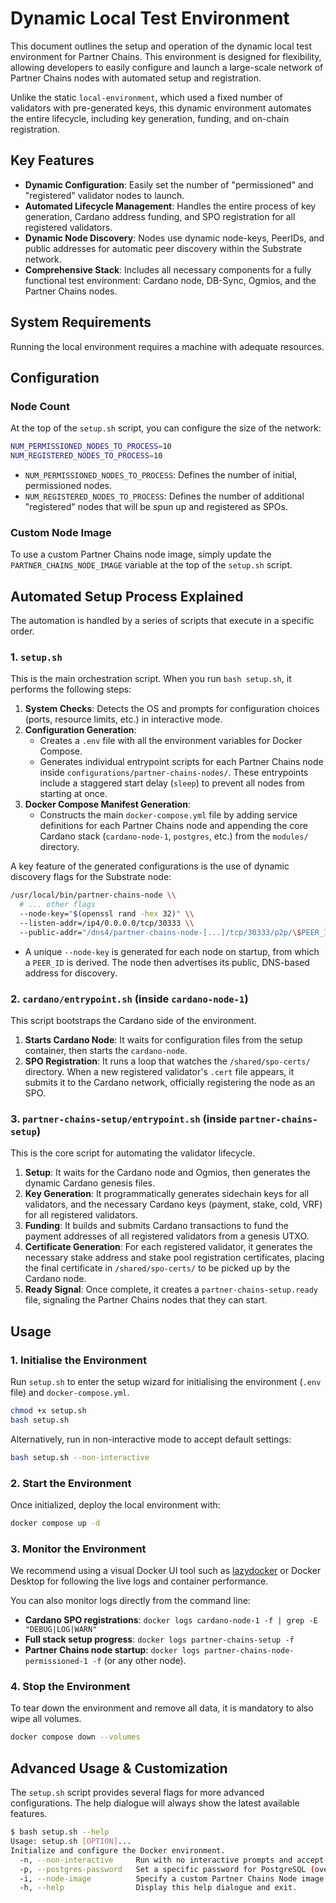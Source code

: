 # Dynamic Local Test Environment

This document outlines the setup and operation of the dynamic local test environment for Partner Chains. This environment is designed for flexibility, allowing developers to easily configure and launch a large-scale network of Partner Chains nodes with automated setup and registration.

Unlike the static `local-environment`, which used a fixed number of validators with pre-generated keys, this dynamic environment automates the entire lifecycle, including key generation, funding, and on-chain registration.

## Key Features

- **Dynamic Configuration**: Easily set the number of "permissioned" and "registered" validator nodes to launch.
- **Automated Lifecycle Management**: Handles the entire process of key generation, Cardano address funding, and SPO registration for all registered validators.
- **Dynamic Node Discovery**: Nodes use dynamic node-keys, PeerIDs, and public addresses for automatic peer discovery within the Substrate network.
- **Comprehensive Stack**: Includes all necessary components for a fully functional test environment: Cardano node, DB-Sync, Ogmios, and the Partner Chains nodes.

## System Requirements

Running the local environment requires a machine with adequate resources. 

## Configuration

### Node Count

At the top of the `setup.sh` script, you can configure the size of the network:

```sh
NUM_PERMISSIONED_NODES_TO_PROCESS=10
NUM_REGISTERED_NODES_TO_PROCESS=10
```

- `NUM_PERMISSIONED_NODES_TO_PROCESS`: Defines the number of initial, permissioned nodes.
- `NUM_REGISTERED_NODES_TO_PROCESS`: Defines the number of additional "registered" nodes that will be spun up and registered as SPOs.

### Custom Node Image

To use a custom Partner Chains node image, simply update the `PARTNER_CHAINS_NODE_IMAGE` variable at the top of the `setup.sh` script.

## Automated Setup Process Explained

The automation is handled by a series of scripts that execute in a specific order.

### 1. `setup.sh`

This is the main orchestration script. When you run `bash setup.sh`, it performs the following steps:

1.  **System Checks**: Detects the OS and prompts for configuration choices (ports, resource limits, etc.) in interactive mode.
2.  **Configuration Generation**:
    -   Creates a `.env` file with all the environment variables for Docker Compose.
    -   Generates individual entrypoint scripts for each Partner Chains node inside `configurations/partner-chains-nodes/`. These entrypoints include a staggered start delay (`sleep`) to prevent all nodes from starting at once.
3.  **Docker Compose Manifest Generation**:
    -   Constructs the main `docker-compose.yml` file by adding service definitions for each Partner Chains node and appending the core Cardano stack (`cardano-node-1`, `postgres`, etc.) from the `modules/` directory.

A key feature of the generated configurations is the use of dynamic discovery flags for the Substrate node:

```bash
/usr/local/bin/partner-chains-node \\
  # ... other flags
  --node-key="$(openssl rand -hex 32)" \\
  --listen-addr=/ip4/0.0.0.0/tcp/30333 \\
  --public-addr="/dns4/partner-chains-node-[...]/tcp/30333/p2p/\$PEER_ID" &
```

- A unique `--node-key` is generated for each node on startup, from which a `PEER_ID` is derived. The node then advertises its public, DNS-based address for discovery.

### 2. `cardano/entrypoint.sh` (inside `cardano-node-1`)

This script bootstraps the Cardano side of the environment.

1.  **Starts Cardano Node**: It waits for configuration files from the setup container, then starts the `cardano-node`.
2.  **SPO Registration**: It runs a loop that watches the `/shared/spo-certs/` directory. When a new registered validator's `.cert` file appears, it submits it to the Cardano network, officially registering the node as an SPO.

### 3. `partner-chains-setup/entrypoint.sh` (inside `partner-chains-setup`)

This is the core script for automating the validator lifecycle.

1.  **Setup**: It waits for the Cardano node and Ogmios, then generates the dynamic Cardano genesis files.
2.  **Key Generation**: It programmatically generates sidechain keys for all validators, and the necessary Cardano keys (payment, stake, cold, VRF) for all registered validators.
3.  **Funding**: It builds and submits Cardano transactions to fund the payment addresses of all registered validators from a genesis UTXO.
4.  **Certificate Generation**: For each registered validator, it generates the necessary stake address and stake pool registration certificates, placing the final certificate in `/shared/spo-certs/` to be picked up by the Cardano node.
5.  **Ready Signal**: Once complete, it creates a `partner-chains-setup.ready` file, signaling the Partner Chains nodes that they can start.

## Usage

### 1. Initialise the Environment

Run `setup.sh` to enter the setup wizard for initialising the environment (`.env` file) and `docker-compose.yml`.

```bash
chmod +x setup.sh
bash setup.sh
```

Alternatively, run in non-interactive mode to accept default settings:
```bash
bash setup.sh --non-interactive
```

### 2. Start the Environment

Once initialized, deploy the local environment with:

```bash
docker compose up -d
```

### 3. Monitor the Environment

We recommend using a visual Docker UI tool such as [lazydocker](https://github.com/jesseduffield/lazydocker) or Docker Desktop for following the live logs and container performance.

You can also monitor logs directly from the command line:
-   **Cardano SPO registrations**: `docker logs cardano-node-1 -f | grep -E "DEBUG|LOG|WARN"`
-   **Full stack setup progress**: `docker logs partner-chains-setup -f`
-   **Partner Chains node startup**: `docker logs partner-chains-node-permissioned-1 -f` (or any other node).

### 4. Stop the Environment

To tear down the environment and remove all data, it is mandatory to also wipe all volumes.

```bash
docker compose down --volumes
```

## Advanced Usage & Customization

The `setup.sh` script provides several flags for more advanced configurations. The help dialogue will always show the latest available features.

```bash
$ bash setup.sh --help
Usage: setup.sh [OPTION]...
Initialize and configure the Docker environment.
  -n, --non-interactive     Run with no interactive prompts and accept sensible default configuration settings.
  -p, --postgres-password   Set a specific password for PostgreSQL (overrides automatic generation).
  -i, --node-image          Specify a custom Partner Chains Node image.
  -h, --help                Display this help dialogue and exit.
```
